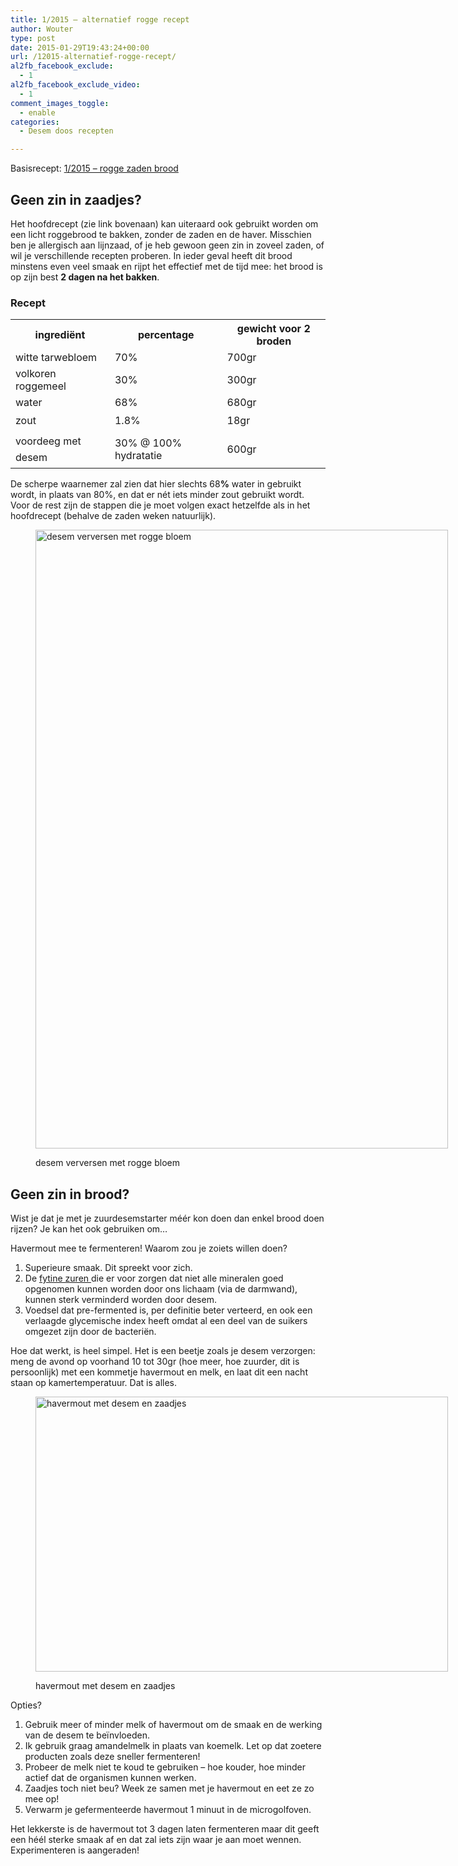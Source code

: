 ```yaml
---
title: 1/2015 – alternatief rogge recept
author: Wouter
type: post
date: 2015-01-29T19:43:24+00:00
url: /12015-alternatief-rogge-recept/
al2fb_facebook_exclude:
  - 1
al2fb_facebook_exclude_video:
  - 1
comment_images_toggle:
  - enable
categories:
  - Desem doos recepten

---
```

Basisrecept: [1/2015 &#8211; rogge zaden brood][1]

## Geen zin in zaadjes?

Het hoofdrecept (zie link bovenaan) kan uiteraard ook gebruikt worden om een licht roggebrood te bakken, zonder de zaden en de haver. Misschien ben je allergisch aan lijnzaad, of je heb gewoon geen zin in zoveel zaden, of wil je verschillende recepten proberen. In ieder geval heeft dit brood minstens even veel smaak en rijpt het effectief met de tijd mee: het brood is op zijn best **2 dagen na het bakken**.

### Recept

<div class="table-responsive">
<table  style="width:100%; "  class="easy-table easy-table-default tablesorter  table table-striped" border="0">
<tr>
<th class=' ' >
ingrediënt
</th>

<th class=' ' >
percentage
</th>

<th class=' ' >
gewicht voor 2 broden
</th>
</tr>

<tr>
<td >
witte tarwebloem
</td>

<td >
70%
</td>

<td >
700gr
</td>
</tr>

<tr>
<td >
volkoren roggemeel
</td>

<td >
30%
</td>

<td >
300gr
</td>
</tr>

<tr>
<td >
water
</td>

<td >
68%
</td>

<td >
680gr
</td>
</tr>

<tr>
<td >
<span style="line-height: 1.6471;">zout</td> 

<td >
1.8%
</td>

<td >
18gr
</td></tr> 

<tr>
<td >
</span><span style="line-height: 1.6471;">voordeeg met desem</td> 

<td >
30% @ 100% hydratatie
</td>

<td >
600gr</span><span style="line-height: 1.6471;"></td> </tr> </tbody></table></div></span></p> 

<p>
  De scherpe waarnemer zal zien dat hier slechts 68<strong>%</strong> water in gebruikt wordt, in plaats van 80%, en dat er nét iets minder zout gebruikt wordt. Voor de rest zijn de stappen die je moet volgen exact hetzelfde als in het hoofdrecept (behalve de zaden weken natuurlijk).
</p><figure id="attachment_797" style="width: 660px" class="wp-caption aligncenter">

<a href="https://redzuurdesem.be/wp-content/uploads/2015/01/MG_0428.jpg"><img class="size-large wp-image-797" src="https://redzuurdesem.be/wp-content/uploads/2015/01/MG_0428-683x1024.jpg" alt="desem verversen met rogge bloem" width="660" height="990" srcset="https://redzuurdesem.be/wp-content/uploads/2015/01/MG_0428.jpg 683w, https://redzuurdesem.be/wp-content/uploads/2015/01/MG_0428-200x300.jpg 200w" sizes="(max-width: 660px) 100vw, 660px" /></a><figcaption class="wp-caption-text">desem verversen met rogge bloem</figcaption></figure> 

<h2>
  Geen zin in brood?
</h2>

<p>
  Wist je dat je met je zuurdesemstarter méér kon doen dan enkel brood doen rijzen? Je kan het ook gebruiken om&#8230;
</p>

<p>
  Havermout mee te fermenteren! Waarom zou je zoiets willen doen?
</p>

<ol>
  <li>
    Superieure smaak. Dit spreekt voor zich.
  </li>
  <li>
    De <a title="Effect of sourdough on phytic acid - bron" href="http://omicsonline.org/effect-of-sourdough-on-phytic-acid-content-and-quality-of-iranian-sangak-bread-2155-9600.1000115.php?aid=3146" target="_blank">fytine zuren </a>die er voor zorgen dat niet alle mineralen goed opgenomen kunnen worden door ons lichaam (via de darmwand), kunnen sterk verminderd worden door desem.
  </li>
  <li>
    Voedsel dat pre-fermented is, per definitie beter verteerd, en ook een verlaagde glycemische index heeft omdat al een deel van de suikers omgezet zijn door de bacteriën.
  </li>
</ol>

<p>
  Hoe dat werkt, is heel simpel. Het is een beetje zoals je desem verzorgen: meng de avond op voorhand 10 tot 30gr (hoe meer, hoe zuurder, dit is persoonlijk) met een kommetje havermout en melk, en laat dit een nacht staan op kamertemperatuur. Dat is alles.
</p><figure id="attachment_814" style="width: 660px" class="wp-caption aligncenter">

<a href="https://redzuurdesem.be/wp-content/uploads/2015/01/MG_0509.jpg"><img class="size-large wp-image-814" src="https://redzuurdesem.be/wp-content/uploads/2015/01/MG_0509-1024x683.jpg" alt="havermout met desem en zaadjes" width="660" height="440" srcset="https://redzuurdesem.be/wp-content/uploads/2015/01/MG_0509.jpg 1024w, https://redzuurdesem.be/wp-content/uploads/2015/01/MG_0509-300x200.jpg 300w" sizes="(max-width: 660px) 100vw, 660px" /></a><figcaption class="wp-caption-text">havermout met desem en zaadjes</figcaption></figure> 

<p>
  Opties?
</p>

<ol>
  <li>
    Gebruik meer of minder melk of havermout om de smaak en de werking van de desem te beïnvloeden.
  </li>
  <li>
    Ik gebruik graag amandelmelk in plaats van koemelk. Let op dat zoetere producten zoals deze sneller fermenteren!
  </li>
  <li>
    Probeer de melk niet te koud te gebruiken &#8211; hoe kouder, hoe minder actief dat de organismen kunnen werken.
  </li>
  <li>
    Zaadjes toch niet beu? Week ze samen met je havermout en eet ze zo mee op!
  </li>
  <li>
    Verwarm je gefermenteerde havermout 1 minuut in de microgolfoven.
  </li>
</ol>

<p>
  Het lekkerste is de havermout tot 3 dagen laten fermenteren maar dit geeft een héél sterke smaak af en dat zal iets zijn waar je aan moet wennen. Experimenteren is aangeraden!
</p>

 [1]: https://redzuurdesem.be/12015-rogge-zaden-brood/ "1/2015 – Rogge zaden brood"